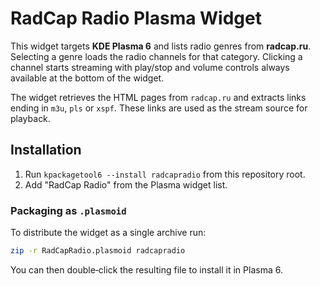 # RadCap Radio Plasma Widget

This widget targets **KDE Plasma 6** and lists radio genres from **radcap.ru**.
Selecting a genre loads the radio channels for that category. Clicking a channel
starts streaming with play/stop and volume controls always available at the
bottom of the widget.

The widget retrieves the HTML pages from `radcap.ru` and extracts links ending in
`m3u`, `pls` or `xspf`. These links are used as the stream source for playback.

## Installation

1. Run `kpackagetool6 --install radcapradio` from this repository root.
2. Add "RadCap Radio" from the Plasma widget list.

### Packaging as `.plasmoid`

To distribute the widget as a single archive run:

```bash
zip -r RadCapRadio.plasmoid radcapradio
```

You can then double‑click the resulting file to install it in Plasma 6.

